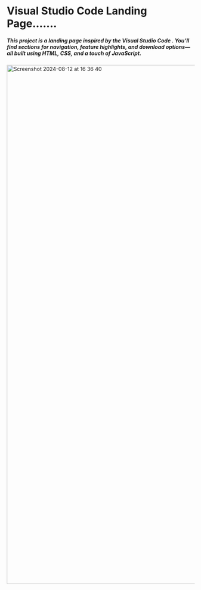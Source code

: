 <h1>Visual Studio Code Landing Page.......
</h1>


<h5>This project is a landing page inspired by the Visual Studio Code . You’ll find sections for navigation, feature highlights, and download options—all built using HTML, CSS, and a touch of JavaScript. </h3>
<img width="1392" alt="Screenshot 2024-08-12 at 16 36 40" src="https://github.com/user-attachments/assets/53644a1f-ff24-481f-96b4-8997acd5e985">

